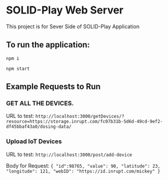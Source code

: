 # SOLID-Play Web Server

This project is for Sever Side of SOLID-Play Application


## To run the application:

`npm i`

`npm start`


## Example Requests to Run

### GET ALL THE DEVICES.
URL to test: `http://localhost:3000/getDevices/?resource=https://storage.inrupt.com/fc07b31b-5d6d-49cd-9ef2-df45bbaf43a0/dosing-data/`


### Upload IoT Devices
URL to test: `http://localhost:3000/post/add-device`


Body for Request: 
`{
  "id":98765,
  "value": 90,
  "latitude": 23,
  "longitude": 121,
  "webID": "https://id.inrupt.com/mickey"
}
` 





